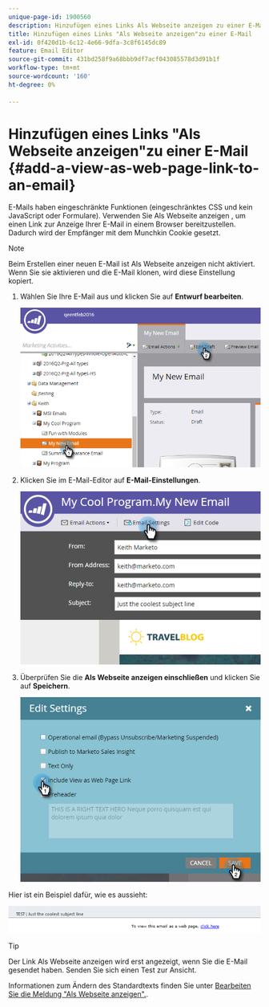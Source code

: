 ```yaml
---
unique-page-id: 1900560
description: Hinzufügen eines Links Als Webseite anzeigen zu einer E-Mail - Marketo-Dokumente - Produktdokumentation
title: Hinzufügen eines Links "Als Webseite anzeigen"zu einer E-Mail
exl-id: 0f420d1b-6c12-4e66-9dfa-3c8f6145dc89
feature: Email Editor
source-git-commit: 431bd258f9a68bbb9df7acf043085578d3d91b1f
workflow-type: tm+mt
source-wordcount: '160'
ht-degree: 0%

---
```


# Hinzufügen eines Links &quot;Als Webseite anzeigen&quot;zu einer E-Mail {#add-a-view-as-web-page-link-to-an-email}

E-Mails haben eingeschränkte Funktionen (eingeschränktes CSS und kein JavaScript oder Formulare). Verwenden Sie Als Webseite anzeigen , um einen Link zur Anzeige Ihrer E-Mail in einem Browser bereitzustellen. Dadurch wird der Empfänger mit dem Munchkin Cookie gesetzt.

>[!NOTE]
>
>Beim Erstellen einer neuen E-Mail ist Als Webseite anzeigen nicht aktiviert. Wenn Sie sie aktivieren und die E-Mail klonen, wird diese Einstellung kopiert.

1. Wählen Sie Ihre E-Mail aus und klicken Sie auf **Entwurf bearbeiten**.

   ![](assets/one-5.png)

1. Klicken Sie im E-Mail-Editor auf **E-Mail-Einstellungen**.

   ![](assets/two-5.png)

1. Überprüfen Sie die **Als Webseite anzeigen einschließen** und klicken Sie auf **Speichern**.

   ![](assets/three-4.png)

Hier ist ein Beispiel dafür, wie es aussieht:

![](assets/four-3.png)

>[!TIP]
>
>Der Link Als Webseite anzeigen wird erst angezeigt, wenn Sie die E-Mail gesendet haben. Senden Sie sich einen Test zur Ansicht.

Informationen zum Ändern des Standardtexts finden Sie unter [Bearbeiten Sie die Meldung &quot;Als Webseite anzeigen&quot;.](/help/marketo/product-docs/administration/email-setup/edit-the-view-as-web-page-message.md).
